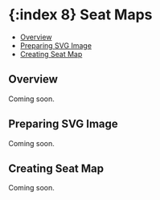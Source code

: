 {:index 8}
Seat Maps
===========

* [Overview](#overview)
* [Preparing SVG Image](#preparing_svg_image)
* [Creating Seat Map](#creating_seat_map)

## Overview

Coming soon.

## Preparing SVG Image

Coming soon.

## Creating Seat Map

Coming soon.